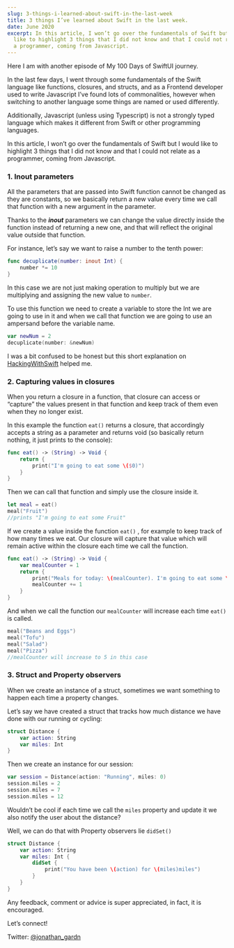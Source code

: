 ```yaml
---
slug: 3-things-i-learned-about-swift-in-the-last-week
title: 3 things I’ve learned about Swift in the last week.
date: June 2020
excerpt: In this article, I won’t go over the fundamentals of Swift but I would
  like to highlight 3 things that I did not know and that I could not relate as
  a programmer, coming from Javascript.
---
```


Here I am with another episode of My 100 Days of SwiftUI journey.

In the last few days, I went through some fundamentals of the Swift language like functions, closures, and structs, and as a Frontend developer used to write Javascript I’ve found lots of commonalities, however when switching to another language some things are named or used differently.

Additionally, Javascript (unless using Typescript) is not a strongly typed language which makes it different from Swift or other programming languages.

In this article, I won’t go over the fundamentals of Swift but I would like to highlight 3 things that I did not know and that I could not relate as a programmer, coming from Javascript.

### 1. Inout parameters

All the parameters that are passed into Swift function cannot be changed as they are constants, so we basically return a new value every time we call that function with a new argument in the parameter.

Thanks to the **_inout_** parameters we can change the value directly inside the function instead of returning a new one, and that will reflect the original value outside that function.

For instance, let’s say we want to raise a number to the tenth power:

```swift
func decuplicate(number: inout Int) {
    number *= 10
}
```

In this case we are not just making operation to multiply but we are multiplying and assigning the new value to `number`.

To use this function we need to create a variable to store the Int we are going to use in it and when we call that function we are going to use an ampersand before the variable name.

```swift
var newNum = 2
decuplicate(number: &newNum)
```

I was a bit confused to be honest but this short explanation on [HackingWithSwift](<https://dev.to/jonathan_gardn/%5Bhttps://www.hackingwithswift.com/quick-start/understanding-swift/when-should-you-use-inout-parameters%5D(https://www.hackingwithswift.com/quick-start/understanding-swift/when-should-you-use-inout-parameters)>) helped me.

### 2. Capturing values in closures

When you return a closure in a function, that closure can access or “capture” the values present in that function and keep track of them even when they no longer exist.

In this example the function `eat()` returns a closure, that accordingly accepts a string as a parameter and returns void (so basically return nothing, it just prints to the console):

```swift
func eat() -> (String) -> Void {
    return {
        print("I'm going to eat some \($0)")
    }
}
```

Then we can call that function and simply use the closure inside it.

```swift
let meal = eat()
meal("Fruit")
//prints "I'm going to eat some Fruit"
```

If we create a value inside the function `eat()` , for example to keep track of how many times we eat. Our closure will capture that value which will remain active within the closure each time we call the function.

```swift
func eat() -> (String) -> Void {
    var mealCounter = 1
    return {
        print("Meals for today: \(mealCounter). I'm going to eat some \($0)")
        mealCounter += 1
    }
}
```

And when we call the function our `mealCounter` will increase each time `eat()` is called.

```swift
meal("Beans and Eggs")
meal("Tofu")
meal("Salad")
meal("Pizza")
//mealCounter will increase to 5 in this case
```

### 3. Struct and Property observers

When we create an instance of a struct, sometimes we want something to happen each time a property changes.

Let’s say we have created a struct that tracks how much distance we have done with our running or cycling:

```swift
struct Distance {
    var action: String
    var miles: Int
}
```

Then we create an instance for our session:

```swift
var session = Distance(action: "Running", miles: 0)
session.miles = 2
session.miles = 7
session.miles = 12
```

Wouldn’t be cool if each time we call the `miles` property and update it we also notify the user about the distance?

Well, we can do that with Property observers lie `didSet()`

```swift
struct Distance {
    var action: String
    var miles: Int {
        didSet {
            print("You have been \(action) for \(miles)miles")
        }
    }
}
```

Any feedback, comment or advice is super appreciated, in fact, it is encouraged.

Let’s connect!

Twitter: [@jonathan_gardn](https://twitter.com/jonathan_gardn)
